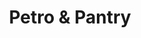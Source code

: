 ---
title: "Petro & Pantry"
url: /grand-rapids/petro-and-pantry-east-beltline-avenue-northeast/
shop: convenience
---
